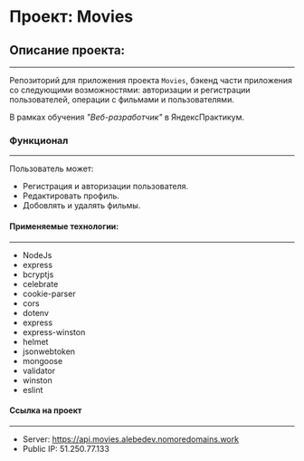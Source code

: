 # **Проект: Movies**

## **Описание проекта:**
---
Репозиторий для приложения проекта `Movies`, бэкенд части приложения со следующими возможностями: авторизации и регистрации пользователей, операции с фильмами и пользователями.

В рамках обучения _"Веб-разработчик"_ в ЯндексПрактикум.

### **Функционал**
---
Пользователь может:
* Регистрация и авторизации пользователя.
* Редактировать профиль.
* Добовлять и удалять фильмы.

#### **Применяемые технологии:**
---
* NodeJs
* express
* bcryptjs
* celebrate
* cookie-parser
* cors
* dotenv
* express
* express-winston
* helmet
* jsonwebtoken
* mongoose
* validator
* winston
* eslint


#### **Ссылка на проект**
---
* Server: https://api.movies.alebedev.nomoredomains.work
* Public IP: 51.250.77.133
